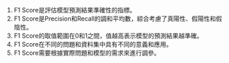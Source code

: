 1. F1 Score是評估模型預測結果準確性的指標。
2. F1 Score是Precision和Recall的調和平均數，綜合考慮了真陽性、假陽性和假陰性。
3. F1 Score的取值範圍在0和1之間，值越高表示模型的預測結果越準確。
4. F1 Score在不同的問題和資料集中具有不同的意義和應用。
5. F1 Score需要根據實際問題和模型的需求來進行調參。
